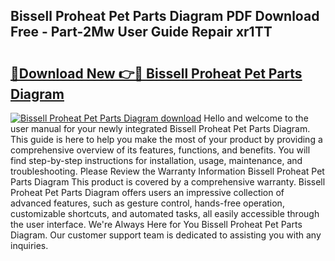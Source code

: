 ## Bissell Proheat Pet Parts Diagram PDF Download Free - Part-2Mw User Guide Repair xr1TT

# <h2><a href="http://dfjaim.blite.top/?on=Bissell+Proheat+Pet+Parts+Diagram">🔗Download New 👉🔴 Bissell Proheat Pet Parts Diagram</a></h2>

[![Bissell Proheat Pet Parts Diagram download](https://i.imgur.com/lujVjoI.png)](http://dfjaim.blite.top/?on=Bissell+Proheat+Pet+Parts+Diagram)
Hello and welcome to the user manual for your newly integrated Bissell Proheat Pet Parts Diagram. This guide is here to help you make the most of your product by providing a comprehensive overview of its features, functions, and benefits. You will find step-by-step instructions for installation, usage, maintenance, and troubleshooting. Please Review the Warranty Information Bissell Proheat Pet Parts Diagram This product is covered by a comprehensive warranty. Bissell Proheat Pet Parts Diagram offers users an impressive collection of advanced features, such as gesture control, hands-free operation, customizable shortcuts, and automated tasks, all easily accessible through the user interface. We're Always Here for You Bissell Proheat Pet Parts Diagram. Our customer support team is dedicated to assisting you with any inquiries.
